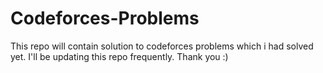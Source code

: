 # Codeforces-Problems
This repo will contain solution to codeforces problems which i had solved yet. I'll be updating this repo frequently. Thank you :) 
